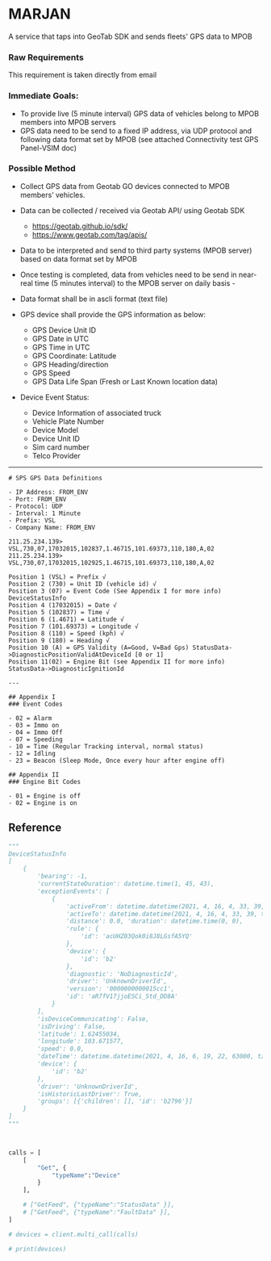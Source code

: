 # MARJAN

A service that taps into GeoTab SDK and sends fleets' GPS data to MPOB

### Raw Requirements

This requirement is taken directly from email

### Immediate Goals:

- To provide live (5 minute interval) GPS data of vehicles belong to MPOB members into MPOB servers
- GPS data need to be send to a fixed IP address, via UDP protocol and following data format set by MPOB (see attached Connectivity test GPS Panel-VSIM doc)

### Possible Method

- Collect GPS data from Geotab GO devices connected to MPOB members’ vehicles.
- Data can be collected / received via Geotab API/ using Geotab SDK
    - https://geotab.github.io/sdk/
    - https://www.geotab.com/tag/apis/

- Data to be interpreted and send to third party systems (MPOB server) based on data format set by MPOB
- Once testing is completed, data from vehicles need to be send in near-real time (5 minutes interval) to the MPOB server on daily basis -
- Data format shall be in ascli format (text file)
- GPS device shall provide the GPS information as below:
    - GPS Device Unit ID
    - GPS Date in UTC
    - GPS Time in UTC
    - GPS Coordinate: Latitude
    - GPS Heading/direction
    -  GPS Speed
    - GPS Data Life Span (Fresh or Last Known location data)
- Device Event Status:
    - Device Information of associated truck
    - Vehicle Plate Number
    - Device Model
    - Device Unit ID
    - Sim card number
    - Telco Provider

---

```
# SPS GPS Data Definitions

- IP Address: FROM_ENV
- Port: FROM_ENV
- Protocol: UDP
- Interval: 1 Minute
- Prefix: VSL
- Company Name: FROM_ENV

211.25.234.139> VSL,730,07,17032015,102837,1.46715,101.69373,110,180,A,02
211.25.234.139> VSL,730,07,17032015,102925,1.46715,101.69373,110,180,A,02

Position 1 (VSL) = Prefix √
Position 2 (730) = Unit ID (vehicle id) √
Position 3 (07) = Event Code (See Appendix I for more info) DeviceStatusInfo
Position 4 (17032015) = Date √
Position 5 (102837) = Time √
Position 6 (1.4671) = Latitude √
Position 7 (101.69373) = Longitude √
Position 8 (110) = Speed (kph) √
Position 9 (180) = Heading √
Position 10 (A) = GPS Validity (A=Good, V=Bad Gps) StatusData->DiagnosticPositionValidAtDeviceId [0 or 1]
Position 11(02) = Engine Bit (see Appendix II for more info) StatusData->DiagnosticIgnitionId

---

## Appendix I
### Event Codes

- 02 = Alarm
- 03 = Immo on
- 04 = Immo Off
- 07 = Speeding
- 10 = Time (Regular Tracking interval, normal status)
- 12 = Idling
- 23 = Beacon (Sleep Mode, Once every hour after engine off)

## Appendix II
### Engine Bit Codes

- 01 = Engine is off
- 02 = Engine is on
```

## Reference

```python
"""
DeviceStatusInfo
[
    {
        'bearing': -1,
        'currentStateDuration': datetime.time(1, 45, 43),
        'exceptionEvents': [
            {
                'activeFrom': datetime.datetime(2021, 4, 16, 4, 33, 39, tzinfo=datetime.timezone.utc),
                'activeTo': datetime.datetime(2021, 4, 16, 4, 33, 39, tzinfo=datetime.timezone.utc),
                'distance': 0.0, 'duration': datetime.time(0, 0),
                'rule': {
                    'id': 'acUHZ03Qok0i8J8LGsfA5YQ'
                },
                'device': {
                    'id': 'b2'
                },
                'diagnostic': 'NoDiagnosticId',
                'driver': 'UnknownDriverId',
                'version': '0000000000015cc1',
                'id': 'aR7fV17jjoESCi_Std_DD8A'
            }
        ],
        'isDeviceCommunicating': False,
        'isDriving': False,
        'latitude': 1.62455034,
        'longitude': 103.671577,
        'speed': 0.0,
        'dateTime': datetime.datetime(2021, 4, 16, 6, 19, 22, 63000, tzinfo=datetime.timezone.utc),
        'device': {
            'id': 'b2'
        },
        'driver': 'UnknownDriverId',
        'isHistoricLastDriver': True,
        'groups': [{'children': [], 'id': 'b2796'}]
    }
]
"""



calls = [
    [
        "Get", {
            "typeName":"Device"
        }
    ],

    # ["GetFeed", {"typeName":"StatusData" }],
    # ["GetFeed", {"typeName":"FaultData" }],
]

# devices = client.multi_call(calls)

# print(devices)
```
